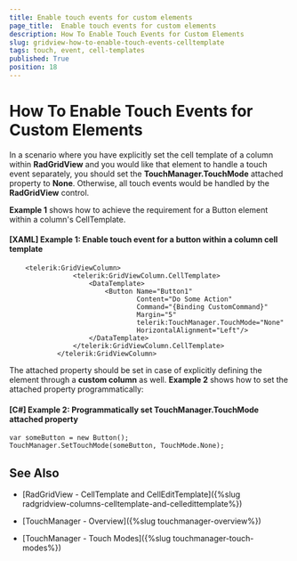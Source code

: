 ```yaml
---
title: Enable touch events for custom elements
page_title:  Enable touch events for custom elements
description: How To Enable Touch Events for Custom Elements
slug: gridview-how-to-enable-touch-events-celltemplate
tags: touch, event, cell-templates
published: True
position: 18
---
```


# How To Enable Touch Events for Custom Elements

In a scenario where you have explicitly set the cell template of a column within **RadGridView** and you would like that element to handle a touch event separately, you should set the **TouchManager.TouchMode** attached property to **None**. Otherwise, all touch events would be handled by the **RadGridView** control. 

**Example 1** shows how to achieve the requirement for a Button element within a column's CellTemplate.

#### **[XAML] Example 1: Enable touch event for a button within a column cell template**

		<telerik:GridViewColumn>
                    <telerik:GridViewColumn.CellTemplate>
                        <DataTemplate>
                            <Button Name="Button1"
                                    Content="Do Some Action" 
                                    Command="{Binding CustomCommand}"
                                    Margin="5"
                                    telerik:TouchManager.TouchMode="None"
                                    HorizontalAlignment="Left"/>
                        </DataTemplate>
                    </telerik:GridViewColumn.CellTemplate>
                </telerik:GridViewColumn>

The attached property should be set in case of explicitly defining the element through a **custom column** as well. **Example 2** shows how to set the attached property programmatically:
	
#### **[C#] Example 2: Programmatically set TouchManager.TouchMode attached property**

	var someButton = new Button();
	TouchManager.SetTouchMode(someButton, TouchMode.None);


## See Also

* [RadGridView - CellTemplate and CellEditTemplate]({%slug radgridview-columns-celltemplate-and-celledittemplate%})

* [TouchManager - Overview]({%slug touchmanager-overview%})

* [TouchManager - Touch Modes]({%slug touchmanager-touch-modes%})



